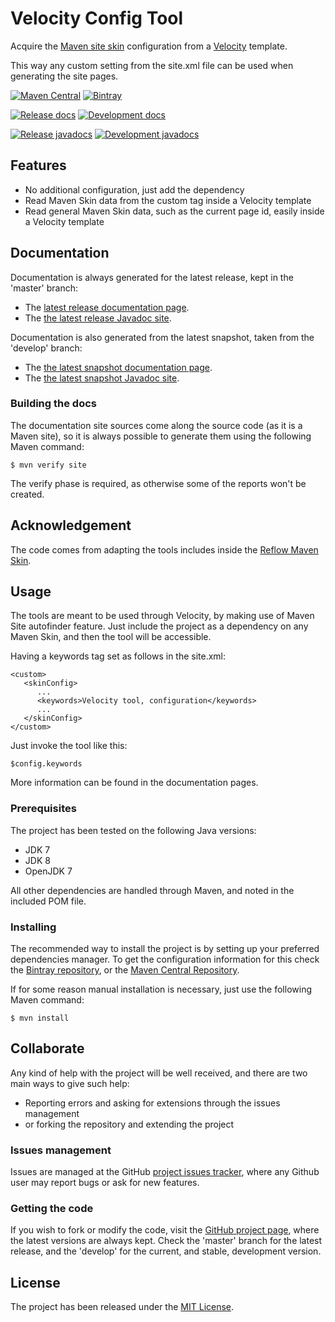# Velocity Config Tool

Acquire the [Maven site skin][maven_site] configuration from a [Velocity][velocity] template.

This way any custom setting from the site.xml file can be used when generating the site pages.

[![Maven Central](https://img.shields.io/maven-central/v/com.wandrell.velocity/velocity-config-tool.svg)][maven-repo]
[![Bintray](https://api.bintray.com/packages/bernardo-mg/maven/velocity-config-tool/images/download.svg)][bintray-repo]

[![Release docs](https://img.shields.io/badge/docs-release-blue.svg)][site-release]
[![Development docs](https://img.shields.io/badge/docs-develop-blue.svg)][site-develop]

[![Release javadocs](https://img.shields.io/badge/javadocs-release-blue.svg)][javadoc-release]
[![Development javadocs](https://img.shields.io/badge/javadocs-develop-blue.svg)][javadoc-develop]

## Features

- No additional configuration, just add the dependency
- Read Maven Skin data from the custom tag inside a Velocity template
- Read general Maven Skin data, such as the current page id, easily inside a Velocity template

## Documentation

Documentation is always generated for the latest release, kept in the 'master' branch:

- The [latest release documentation page][site-release].
- The [the latest release Javadoc site][javadoc-release].

Documentation is also generated from the latest snapshot, taken from the 'develop' branch:

- The [the latest snapshot documentation page][site-develop].
- The [the latest snapshot Javadoc site][javadoc-develop].

### Building the docs

The documentation site sources come along the source code (as it is a Maven site), so it is always possible to generate them using the following Maven command:

```
$ mvn verify site
```

The verify phase is required, as otherwise some of the reports won't be created.

## Acknowledgement

The code comes from adapting the tools includes inside the [Reflow Maven Skin][reflow-skin].

## Usage

The tools are meant to be used through Velocity, by making use of Maven Site autofinder feature. Just include the project as a dependency on any Maven Skin, and then the tool will be accessible.

Having a keywords tag set as follows in the site.xml:

```
<custom>
   <skinConfig>
      ...
      <keywords>Velocity tool, configuration</keywords>
      ...
   </skinConfig>
</custom>
```

Just invoke the tool like this:

```
$config.keywords
```

More information can be found in the documentation pages.

### Prerequisites

The project has been tested on the following Java versions:
* JDK 7
* JDK 8
* OpenJDK 7

All other dependencies are handled through Maven, and noted in the included POM file.

### Installing

The recommended way to install the project is by setting up your preferred dependencies manager. To get the configuration information for this check the [Bintray repository][bintray-repo], or the [Maven Central Repository][maven-repo].

If for some reason manual installation is necessary, just use the following Maven command:

```
$ mvn install
```

## Collaborate

Any kind of help with the project will be well received, and there are two main ways to give such help:

- Reporting errors and asking for extensions through the issues management
- or forking the repository and extending the project

### Issues management

Issues are managed at the GitHub [project issues tracker][issues], where any Github user may report bugs or ask for new features.

### Getting the code

If you wish to fork or modify the code, visit the [GitHub project page][scm], where the latest versions are always kept. Check the 'master' branch for the latest release, and the 'develop' for the current, and stable, development version.

## License

The project has been released under the [MIT License][license].

[maven_site]: https://maven.apache.org/plugins/maven-site-plugin/
[reflow-skin]: https://github.com/andriusvelykis/reflow-maven-skin
[velocity]: http://velocity.apache.org/

[bintray-repo]: https://bintray.com/bernardo-mg/maven/velocity-config-tool/view
[maven-repo]: http://mvnrepository.com/artifact/com.wandrell.velocity/velocity-config-tool
[issues]: https://github.com/bernardo-mg/velocity-config-tool/issues
[javadoc-develop]: http://docs.wandrell.com/development/maven/velocity-config-tool/apidocs
[javadoc-release]: http://docs.wandrell.com/maven/velocity-config-tool/apidocs
[license]: http://www.opensource.org/licenses/mit-license.php
[scm]: https://github.com/bernardo-mg/velocity-config-tool
[site-develop]: http://docs.wandrell.com/development/maven/velocity-config-tool
[site-release]: http://docs.wandrell.com/maven/velocity-config-tool
